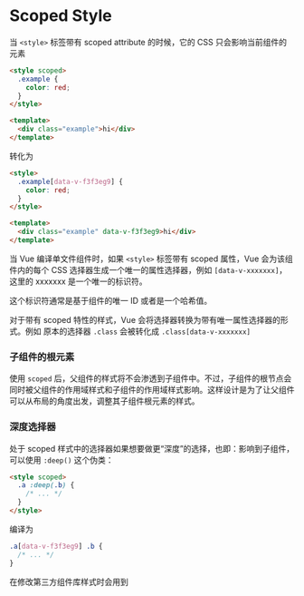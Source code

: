 # Scoped Style

当 `<style>` 标签带有 scoped attribute 的时候，它的 CSS 只会影响当前组件的元素

```html
<style scoped>
  .example {
    color: red;
  }
</style>

<template>
  <div class="example">hi</div>
</template>
```

转化为

```html
<style>
  .example[data-v-f3f3eg9] {
    color: red;
  }
</style>

<template>
  <div class="example" data-v-f3f3eg9>hi</div>
</template>
```

当 Vue 编译单文件组件时，如果 `<style>` 标签带有 scoped 属性，Vue 会为该组件内的每个 CSS 选择器生成一个唯一的属性选择器，例如 `[data-v-xxxxxxx]`，这里的 xxxxxxx 是一个唯一的标识符。

这个标识符通常是基于组件的唯一 ID 或者是一个哈希值。

对于带有 scoped 特性的样式，Vue 会将选择器转换为带有唯一属性选择器的形式。例如 原本的选择器 `.class` 会被转化成 `.class[data-v-xxxxxxx]`

### 子组件的根元素

使用 `scoped` 后，父组件的样式将不会渗透到子组件中。不过，子组件的根节点会同时被父组件的作用域样式和子组件的作用域样式影响。这样设计是为了让父组件可以从布局的角度出发，调整其子组件根元素的样式。

### 深度选择器

处于 scoped 样式中的选择器如果想要做更“深度”的选择，也即：影响到子组件，可以使用 `:deep()` 这个伪类：

```html
<style scoped>
  .a :deep(.b) {
    /* ... */
  }
</style>
```

编译为

```css
.a[data-v-f3f3eg9] .b {
  /* ... */
}
```

在修改第三方组件库样式时会用到
